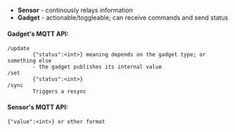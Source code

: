 - **Sensor** - continously relays information
- **Gadget** - actionable/toggleable; can receive commands and send status 

#### Gadget's MQTT API:
```
/update
        {"status":<int>} meaning depends on the gadget type; or something else
        - the gadget publishes its internal value
/set
        {"status":<int>}
/sync
        Triggers a resync
```
#### Sensor's MQTT API:
    {"value":<int>} or other format
